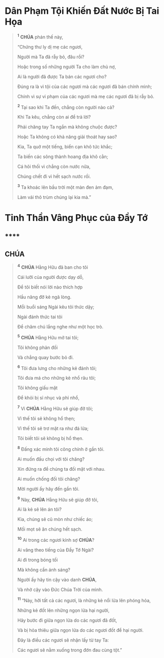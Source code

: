 # Dân Phạm Tội Khiến Đất Nước Bị Tai Họa

> <sup><b>1</b></sup> **CHÚA** phán thế này,
>
> “Chứng thư ly dị mẹ các ngươi,
>
> Người mà Ta đã rẫy bỏ, đâu rồi?
>
> Hoặc trong số những người Ta cho làm chủ nợ,
>
> Ai là người đã được Ta bán các ngươi cho?
>
> Đúng ra là vì tội của các ngươi mà các ngươi đã bán chính mình;
>
> Chính vì sự vi phạm của các ngươi mà mẹ các ngươi đã bị rẫy bỏ.
>
> <sup><b>2</b></sup> Tại sao khi Ta đến, chẳng còn người nào cả?
>
> Khi Ta kêu, chẳng còn ai để trả lời?
>
> Phải chăng tay Ta ngắn mà không chuộc được?
>
> Hoặc Ta không có khả năng giải thoát hay sao?
>
> Kìa, Ta quở một tiếng, biển cạn khô tức khắc;
>
> Ta biến các sông thành hoang địa khô cằn;
>
> Cá hôi thối vì chẳng còn nước nữa,
>
> Chúng chết đi vì hết sạch nước rồi.
>
> <sup><b>3</b></sup> Ta khoác lên bầu trời một màn đen ảm đạm,
>
> Làm vải thô trùm chúng lại kia mà.”

# Tinh Thần Vâng Phục của Đầy Tớ

## ****

## CHÚA

> <sup><b>4</b></sup> **CHÚA** Hằng Hữu đã ban cho tôi
>
> Cái lưỡi của người được dạy dỗ,
>
> Để tôi biết nói lời nào thích hợp
>
> Hầu nâng đỡ kẻ ngã lòng.
>
> Mỗi buổi sáng Ngài kêu tôi thức dậy;
>
> Ngài đánh thức tai tôi
>
> Để chăm chú lắng nghe như một học trò.
>
> <sup><b>5</b></sup> **CHÚA** Hằng Hữu mở tai tôi;
>
> Tôi không phản đối
>
> Và chẳng quay bước bỏ đi.
>
> <sup><b>6</b></sup> Tôi đưa lưng cho những kẻ đánh tôi;
>
> Tôi đưa má cho những kẻ nhổ râu tôi;
>
> Tôi không giấu mặt
>
> Để khỏi bị sỉ nhục và phỉ nhổ,
>
> <sup><b>7</b></sup> Vì **CHÚA** Hằng Hữu sẽ giúp đỡ tôi;
>
> Vì thế tôi sẽ không hổ thẹn;
>
> Vì thế tôi sẽ trơ mặt ra như đá lửa;
>
> Tôi biết tôi sẽ không bị hổ thẹn.
>
> <sup><b>8</b></sup> Đấng xác minh tôi công chính ở gần tôi.
>
> Ai muốn đấu chọi với tôi chăng?
>
> Xin đứng ra để chúng ta đối mặt với nhau.
>
> Ai muốn chống đối tôi chăng?
>
> Mời người ấy hãy đến gần tôi.
>
> <sup><b>9</b></sup> Này, **CHÚA** Hằng Hữu sẽ giúp đỡ tôi,
>
> Ai là kẻ sẽ lên án tôi?
>
> Kìa, chúng sẽ cũ mòn như chiếc áo;
>
> Mối mọt sẽ ăn chúng hết sạch.
>
> <sup><b>10</b></sup> Ai trong các ngươi kính sợ **CHÚA**?
>
> Ai vâng theo tiếng của Đầy Tớ Ngài?
>
> Ai đi trong bóng tối
>
> Mà không cần ánh sáng?
>
> Người ấy hãy tin cậy vào danh **CHÚA**,
>
> Và nhờ cậy vào Đức Chúa Trời của mình.
>
> <sup><b>11</b></sup> “Này, hỡi tất cả các ngươi, là những kẻ nổi lửa lên phóng hỏa,
>
> Những kẻ đốt lên những ngọn lửa hại người,
>
> Hãy bước đi giữa ngọn lửa do các ngươi đã đốt,
>
> Và bị hỏa thiêu giữa ngọn lửa do các ngươi đốt để hại người.
>
> Đây là điều các ngươi sẽ nhận lấy từ tay Ta:
>
> Các ngươi sẽ nằm xuống trong đớn đau cùng tột.”